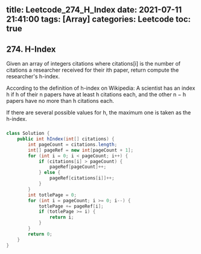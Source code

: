 title: Leetcode_274_H_Index
date: 2021-07-11 21:41:00
tags: [Array]
categories: Leetcode
toc: true
---
## 274. H-Index

Given an array of integers citations where citations[i] is the number of citations a researcher received for their ith paper, return compute the researcher's h-index.

According to the definition of h-index on Wikipedia: A scientist has an index h if h of their n papers have at least h citations each, and the other n − h papers have no more than h citations each.

If there are several possible values for h, the maximum one is taken as the h-index.

### 
```java
class Solution {
    public int hIndex(int[] citations) {
        int pageCount = citations.length;
        int[] pageRef = new int[pageCount + 1];
        for (int i = 0; i < pageCount; i++) {
            if (citations[i] > pageCount) {
                pageRef[pageCount]++;
            } else {
                pageRef[citations[i]]++;
            }
        }
        int totlePage = 0;
        for (int i = pageCount; i >= 0; i--) {
            totlePage += pageRef[i];
            if (totlePage >= i) {
                return i;
            }
        }
        return 0;
    }
}
```